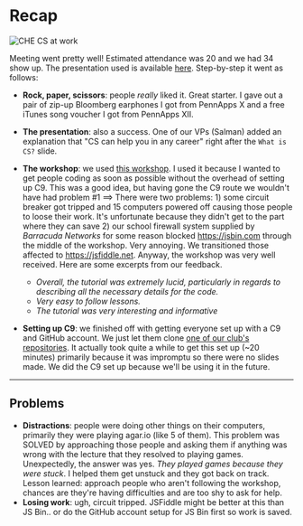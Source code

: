 # Recap

![CHE CS at work](http://i.imgur.com/249LPMm.jpg?1)

Meeting went pretty well! Estimated attendance was 20 and we had 34 show up. The
presentation used is available
[here](https://docs.google.com/presentation/d/1t9k9QYx7PpkTw9O18oeqniBzg_NpvvGOSFGVL-9tRxI/pub?start=false&loop=false&delayms=3000).
Step-by-step it went as follows:

- **Rock, paper, scissors**: people _really_ liked it. Great starter. I gave out
  a pair of zip-up Bloomberg earphones I got from PennApps X and a free iTunes
  song voucher I got from PennApps XII.

- **The presentation**: also a success. One of our VPs (Salman) added an
  explanation that "CS can help you in any career" right after the `What is CS?`
  slide.

- **The workshop**: we used
  [this workshop](https://github.com/hackedu/hackedu/blob/playbook-portfolio/playbook/workshops/portfolio/README.md).
  I used it because I wanted to get people coding as soon as possible without
  the overhead of setting up C9. This was a good idea, but having gone the C9
  route we wouldn't have had problem #1 ==> There were two problems: 1) some
  circuit breaker got tripped and 15 computers powered off causing those people
  to loose their work. It's unfortunate because they didn't get to the part
  where they can save 2) our school firewall system supplied by _Barracuda
  Networks_ for some reason blocked https://jsbin.com through the middle of the
  workshop. Very annoying. We transitioned those affected to
  https://jsfiddle.net. Anyway, the workshop was very well received. Here are
  some excerpts from our feedback.
    - _Overall, the tutorial was extremely lucid, particularly in regards to
      describing all the necessary details for the code._
    - _Very easy to follow lessons._
    - _The tutorial was very interesting and informative_

- **Setting up C9**: we finished off with getting everyone set up with a C9 and
  GitHub account. We just let them clone
  [one of our club's repositories](https://github.com/CHE-CS/Personal-Websites).
  It actually took quite a while to get this set up (~20 minutes) primarily
  because it was impromptu so there were no slides made. We did the C9 set up
  because we'll be using it in the future.

-------------------------------------------------------------------------------

## Problems

- **Distractions**: people were doing other things on their computers, primarily
  they were playing agar.io (like 5 of them). This problem was SOLVED by
  approaching those people and asking them if anything was wrong with the
  lecture that they resolved to playing games. Unexpectedly, the answer was yes.
  _They played games because they were stuck_. I helped them get unstuck and
  they got back on track. Lesson learned: approach people who aren't following
  the workshop, chances are they're having difficulties and are too shy to ask
  for help.
- **Losing work**: ugh, circuit tripped. JSFiddle might be better at this than
  JS Bin.. or do the GitHub account setup for JS Bin first so work is saved.
